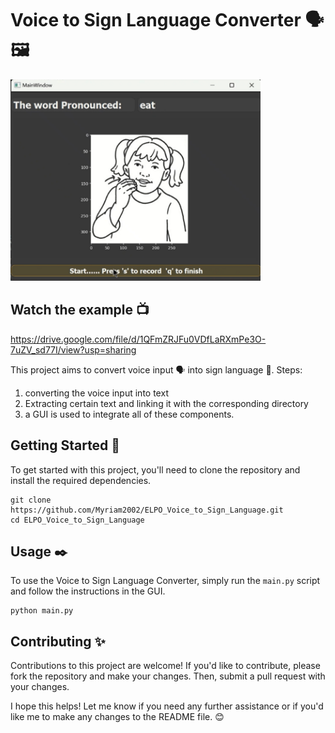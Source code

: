 # Voice to Sign Language Converter 🗣️🖼️
<img src="Images\Example.png" width="400">

## Watch the example 📺
https://drive.google.com/file/d/1QFmZRJFu0VDfLaRXmPe3O-7uZV_sd77I/view?usp=sharing 

This project aims to convert voice input 🗣️ into sign language 🖖. 
Steps:
1. converting the voice input into text
2. Extracting certain text and linking it with the corresponding directory
3. a GUI is used to integrate all of these components.

## Getting Started 🚀

To get started with this project, you'll need to clone the repository and install the required dependencies.

```
git clone https://github.com/Myriam2002/ELPO_Voice_to_Sign_Language.git
cd ELPO_Voice_to_Sign_Language
```

## Usage ✒️

To use the Voice to Sign Language Converter, simply run the `main.py` script and follow the instructions in the GUI.

```
python main.py
```

## Contributing ✨

Contributions to this project are welcome! If you'd like to contribute, please fork the repository and make your changes. Then, submit a pull request with your changes.


I hope this helps! Let me know if you need any further assistance or if you'd like me to make any changes to the README file. 😊
